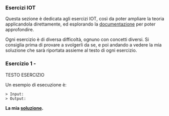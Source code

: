 ### Esercizi IOT
Questa sezione è dedicata agli esercizi IOT, così da poter ampliare la teoria applicandola direttamente, ed esplorando la [documentazione]() per poter approfondire.

Ogni esercizio è di diversa difficoltà, ognuno con concetti diversi.
Si consiglia prima di provare a svolgerli da se, e poi andando a vedere la mia soluzione che sarà riportata assieme al testo di ogni esercizio.


### Esercizio 1 -
TESTO ESERCIZIO

Un esempio di esecuzione è:
```
> Input:
> Output:
```

**La mia [soluzione]().**